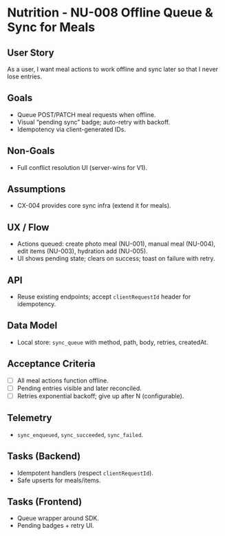 # Nutrition - NU-008 Offline Queue & Sync for Meals

## User Story

As a user, I want meal actions to work offline and sync later so that I never lose entries.

## Goals

- Queue POST/PATCH meal requests when offline.
- Visual “pending sync” badge; auto-retry with backoff.
- Idempotency via client-generated IDs.

## Non-Goals

- Full conflict resolution UI (server-wins for V1).

## Assumptions

- CX-004 provides core sync infra (extend it for meals).

## UX / Flow

- Actions queued: create photo meal (NU-001), manual meal (NU-004), edit items (NU-003), hydration add (NU-005).
- UI shows pending state; clears on success; toast on failure with retry.

## API

- Reuse existing endpoints; accept `clientRequestId` header for idempotency.

## Data Model

- Local store: `sync_queue` with method, path, body, retries, createdAt.

## Acceptance Criteria

- [ ] All meal actions function offline.
- [ ] Pending entries visible and later reconciled.
- [ ] Retries exponential backoff; give up after N (configurable).

## Telemetry

- `sync_enqueued`, `sync_succeeded`, `sync_failed`.

## Tasks (Backend)

- Idempotent handlers (respect `clientRequestId`).
- Safe upserts for meals/items.

## Tasks (Frontend)

- Queue wrapper around SDK.
- Pending badges + retry UI.
